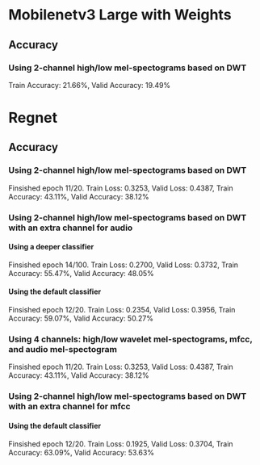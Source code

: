 # Mobilenetv3 Large with Weights

## Accuracy

### Using 2-channel high/low mel-spectograms based on DWT

Train Accuracy: 21.66%, Valid Accuracy: 19.49%

# Regnet

## Accuracy

### Using 2-channel high/low mel-spectograms based on DWT

Finsished epoch 11/20. Train Loss: 0.3253, Valid Loss: 0.4387, Train Accuracy: 43.11%, Valid Accuracy: 38.12%

### Using 2-channel high/low mel-spectograms based on DWT with an extra channel for audio

#### Using a deeper classifier

Finsished epoch 14/100. Train Loss: 0.2700, Valid Loss: 0.3732, Train Accuracy: 55.47%, Valid Accuracy: 48.05%

#### Using the default classifier

Finsished epoch 12/20. Train Loss: 0.2354, Valid Loss: 0.3956, Train Accuracy: 59.07%, Valid Accuracy: 50.27%

### Using 4 channels: high/low wavelet mel-spectograms, mfcc, and audio mel-spectogram

Finsished epoch 11/20. Train Loss: 0.3253, Valid Loss: 0.4387, Train Accuracy: 43.11%, Valid Accuracy: 38.12%

### Using 2-channel high/low mel-spectograms based on DWT with an extra channel for mfcc

#### Using the default classifier

Finsished epoch 12/20. Train Loss: 0.1925, Valid Loss: 0.3704, Train Accuracy: 63.09%, Valid Accuracy: 53.63%
